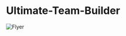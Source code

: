 # Ultimate-Team-Builder

![Flyer](http://i118.photobucket.com/albums/o96/crazybeast5/UTB%20poster_zpscv6t3s0i.png "Flyer")
